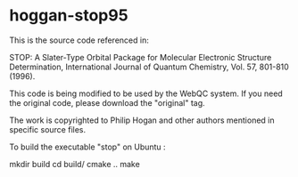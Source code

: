 # hoggan-stop95

This is the source code referenced in: 

STOP: A Slater-Type Orbital Package for Molecular Electronic Structure Determination, International Journal of Quantum Chemistry, Vol. 57, 801-810 (1996).

This code is being modified to be used by the WebQC system. If you need the original code, please download the "original" tag.

The work is copyrighted to Philip Hogan and other authors mentioned in specific source files.

To build the executable "stop" on Ubuntu :

   mkdir build
   cd build/
   cmake ..
   make

